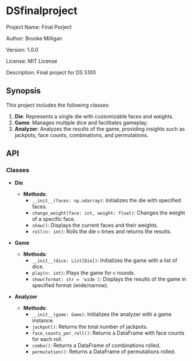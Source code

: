 # DSfinalproject
Project Name: Final Porject

Author: Brooke Milligan

Version: 1.0.0

License: MIT License

Description: Final project for DS 5100

## Synopsis
This project includes the following classes:

1. **Die**: Represents a single die with customizable faces and weights.
2. **Game**: Manages multiple dice and facilitates gameplay.
3. **Analyzer**: Analyzes the results of the game, providing insights such as jackpots, face counts, combinations, and permutations.

## API

### Classes

- **Die**
  - **Methods**:
    - `__init__(faces: np.ndarray)`: Initializes the die with specified faces.
    - `change_weight(face: int, weight: float)`: Changes the weight of a specific face.
    - `show()`: Displays the current faces and their weights.
    - `roll(n: int)`: Rolls the die `n` times and returns the results.

- **Game**
  - **Methods**:
    - `__init__(dice: List[Die])`: Initializes the game with a list of dice.
    - `play(n: int)`: Plays the game for `n` rounds.
    - `show(format: str = 'wide')`: Displays the results of the game in specified format (wide/narrow).

- **Analyzer**
  - **Methods**:
    - `__init__(game: Game)`: Initializes the analyzer with a game instance.
    - `jackpot()`: Returns the total number of jackpots.
    - `face_counts_per_roll()`: Returns a DataFrame with face counts for each roll.
    - `combo()`: Returns a DataFrame of combinations rolled.
    - `permutation()`: Returns a DataFrame of permutations rolled.   
